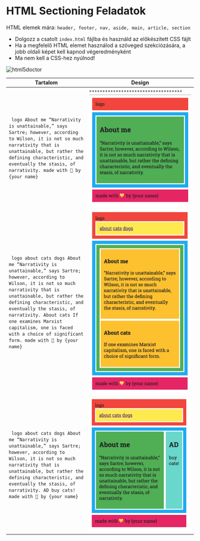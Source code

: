 # HTML Sectioning Feladatok

HTML elemek mára: `header, footer, nav, aside, main, article, section`

- Dolgozz a csatolt `index.html` fájlba és használd az előkészített CSS fájlt
- Ha a megfelelő HTML elemet használod a szöveged szekciózására, a jobb oldali képet kell kapnod végeredményként
- Ma nem kell a CSS-hez nyúlnod!


![html5doctor](http://html5doctor.com/downloads/h5d-sectioning-flowchart.png)

| Tartalom       | Design        |
| ------------- | ------------- |
| ``` logo About me “Narrativity is unattainable,” says Sartre; however, according to Wilson, it is not so much narrativity that is unattainable, but rather the defining characteristic, and eventually the stasis, of narrativity. made with 💛 by {your name}```      |  ```***********************************``` ![exercise 1](images/layout1.png) |
| ``` logo about cats dogs About me “Narrativity is unattainable,” says Sartre; however, according to Wilson, it is not so much narrativity that is unattainable, but rather the defining characteristic, and eventually the stasis, of narrativity. About cats If one examines Marxist capitalism, one is faced with a choice of significant form. made with 💛 by {your name}```      | ![exercise 1](images/layout2.png) |
| ``` logo about cats dogs About me “Narrativity is unattainable,” says Sartre; however, according to Wilson, it is not so much narrativity that is unattainable, but rather the defining characteristic, and eventually the stasis, of narrativity. AD buy cats! made with 💛 by {your name}```      | ![exercise 1](images/layout3.png) |
